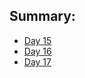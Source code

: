 ## Summary:
- [Day 15](day-02-15-2017.md)
- [Day 16](day-02-16-2017.md)
- [Day 17](day-02-17-2017.md)
